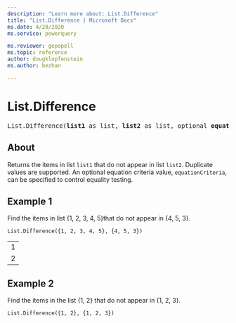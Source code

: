 ```yaml
---
description: "Learn more about: List.Difference"
title: "List.Difference | Microsoft Docs"
ms.date: 4/20/2020
ms.service: powerquery

ms.reviewer: gepopell
ms.topic: reference
author: dougklopfenstein
ms.author: bezhan

---
```

# List.Difference

<pre>
List.Difference(<b>list1</b> as list, <b>list2</b> as list, optional <b>equationCriteria</b> as any) as list
</pre>
  
## About  
Returns the items in list `list1` that do not appear in list `list2`. Duplicate values are supported. An optional equation criteria value, `equationCriteria`, can be specified to control equality testing. 

## Example 1
Find the items in list {1, 2, 3, 4, 5}that do not appear in {4, 5, 3}.

```powerquery-m
List.Difference({1, 2, 3, 4, 5}, {4, 5, 3})
```

<table> <tr><td>1</td></tr> <tr><td>2</td></tr> </table>

## Example 2
Find the items in the list {1, 2} that do not appear in {1, 2, 3}.

```powerquery-m
List.Difference({1, 2}, {1, 2, 3})
```

<table> </table>
